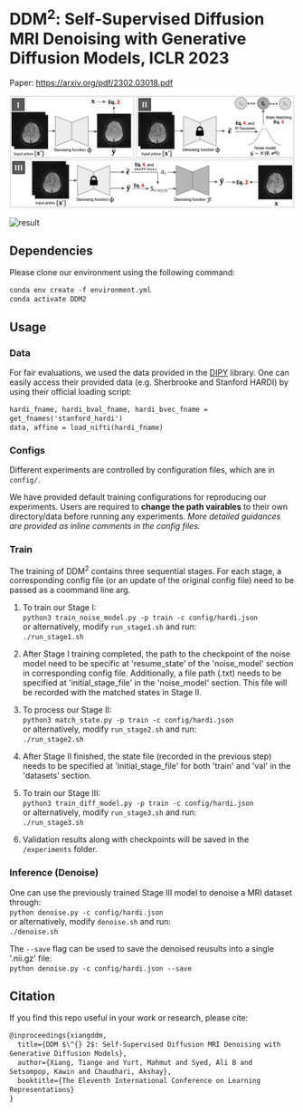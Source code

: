 # DDM<sup>2</sup>: Self-Supervised Diffusion MRI Denoising with Generative Diffusion Models, ICLR 2023

Paper: https://arxiv.org/pdf/2302.03018.pdf

![framework](./assets/framework.png)

![result](./assets/gslider_0.gif)

## Dependencies

Please clone our environment using the following command:

```
conda env create -f environment.yml  
conda activate DDM2
```

## Usage

### Data

For fair evaluations, we used the data provided in the [DIPY](https://dipy.org/) library. One can easily access their provided data (e.g. Sherbrooke and Stanford HARDI) by using their official loading script:  

```python3
hardi_fname, hardi_bval_fname, hardi_bvec_fname = get_fnames('stanford_hardi')
data, affine = load_nifti(hardi_fname)
```

### Configs

Different experiments are controlled by configuration files, which are in ```config/```. 

We have provided default training configurations for reproducing our experiments. Users are required to **change the path vairables** to their own directory/data before running any experiments. *More detailed guidances are provided as inline comments in the config files.*

### Train

The training of DDM<sup>2</sup> contains three sequential stages. For each stage, a corresponding config file (or an update of the original config file) need to be passed as a coommand line arg.

1. To train our Stage I:  
```python3 train_noise_model.py -p train -c config/hardi.json```  
or alternatively, modify ```run_stage1.sh``` and run:  
```./run_stage1.sh```  

2. After Stage I training completed, the path to the checkpoint of the noise model need to be specific at 'resume_state' of the 'noise_model' section in corresponding config file. Additionally, a file path (.txt) needs to be specified at 'initial_stage_file' in the 'noise_model' section. This file will be recorded with the matched states in Stage II.  

3. To process our Stage II:  
```python3 match_state.py -p train -c config/hardi.json```  
or alternatively, modify ```run_stage2.sh``` and run:  
```./run_stage2.sh```  

4. After Stage II finished, the state file (recorded in the previous step) needs to be specified at 'initial_stage_file' for both 'train' and 'val' in the 'datasets' section.  

5. To train our Stage III:  
```python3 train_diff_model.py -p train -c config/hardi.json```  
or alternatively, modify ```run_stage3.sh``` and run:  
```./run_stage3.sh```  

6. Validation results along with checkpoints will be saved in the ```/experiments``` folder.


### Inference (Denoise)

One can use the previously trained Stage III model to denoise a MRI dataset through:  
```python denoise.py -c config/hardi.json```  
or alternatively, modify ```denoise.sh``` and run:  
```./denoise.sh```   

The ```--save``` flag can be used to save the denoised reusults into a single '.nii.gz' file:  
```python denoise.py -c config/hardi.json --save```

## Citation  

If you find this repo useful in your work or research, please cite:  

```
@inproceedings{xiangddm,
  title={DDM $\^{} 2$: Self-Supervised Diffusion MRI Denoising with Generative Diffusion Models},
  author={Xiang, Tiange and Yurt, Mahmut and Syed, Ali B and Setsompop, Kawin and Chaudhari, Akshay},
  booktitle={The Eleventh International Conference on Learning Representations}
}
```
